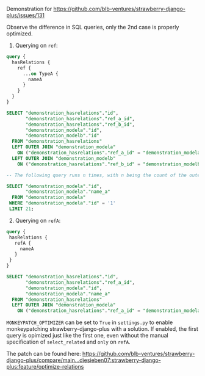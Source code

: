 Demonstration for https://github.com/blb-ventures/strawberry-django-plus/issues/131

Observe the difference in SQL queries, only the 2nd case is properly optimized.

1. Querying on `ref`:
```graphql
query {
  hasRelations {
    ref {
      ...on TypeA {
        nameA
      }
    }
  }
}
```

```sql
SELECT "demonstration_hasrelations"."id",
       "demonstration_hasrelations"."ref_a_id",
       "demonstration_hasrelations"."ref_b_id",
       "demonstration_modela"."id",
       "demonstration_modelb"."id"
  FROM "demonstration_hasrelations"
  LEFT OUTER JOIN "demonstration_modela"
    ON ("demonstration_hasrelations"."ref_a_id" = "demonstration_modela"."id")
  LEFT OUTER JOIN "demonstration_modelb"
    ON ("demonstration_hasrelations"."ref_b_id" = "demonstration_modelb"."id");

-- The following query runs n times, with n being the count of the outer model (`HasRelations`)

SELECT "demonstration_modela"."id",
       "demonstration_modela"."name_a"
  FROM "demonstration_modela"
 WHERE "demonstration_modela"."id" = '1'
 LIMIT 21;
 ```
 
 2. Querying on `refA`:
 ```graphql
 query {
  hasRelations {
    refA {
      nameA
    }
  }
}
```

```sql
SELECT "demonstration_hasrelations"."id",
       "demonstration_hasrelations"."ref_a_id",
       "demonstration_modela"."id",
       "demonstration_modela"."name_a"
  FROM "demonstration_hasrelations"
  LEFT OUTER JOIN "demonstration_modela"
    ON ("demonstration_hasrelations"."ref_a_id" = "demonstration_modela"."id")
```

`MONKEYPATCH_OPTIMIZER` can be set to `True` in `settings.py` to enable monkeypatching strawberry-django-plus with a solution.
If enabled, the first query is opimized just like the first one, even without the manual specification of `select_related` and `only` on `refA`.

The patch can be found here: https://github.com/blb-ventures/strawberry-django-plus/compare/main...diesieben07:strawberry-django-plus:feature/optimize-relations

